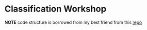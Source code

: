 # Classification Workshop

**NOTE**
code structure is borrowed from my best friend from this [repo](https://github.com/Yangyi-Zhang/ML_self_learn)


